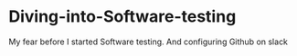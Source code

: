 # Diving-into-Software-testing
My fear before I started Software testing.  And configuring Github on slack
